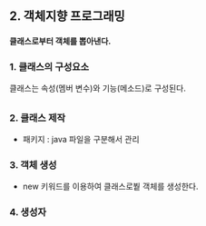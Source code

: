 ## 2. 객체지향 프로그래밍


#### 클래스로부터 객체를 뽑아낸다.

### 1. 클래스의 구성요소 
클래스는 속성(멤버 변수)와 기능(메소드)로 구성된다.

## 
### 2. 클래스 제작
 * 패키지 : java 파일을 구분해서 관리 

### 3. 객체 생성
 * new 키워드를 이용하여 클래스로붵 객체를 생성한다.

### 4. 생성자
